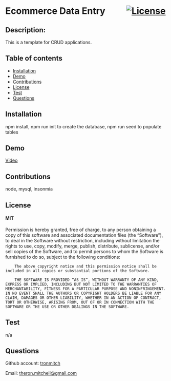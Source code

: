 # Ecommerce Data Entry &nbsp;&nbsp;&nbsp;&nbsp;&nbsp;&nbsp;&nbsp;&nbsp;&nbsp;[![License](https://img.shields.io/badge/License-MIT-yellow.svg)](https://opensource.org/licenses/MIT)

## Description: 
This is a template for CRUD applications.  

 ## Table of contents
 * [Installation](#installation)
 * [Demo](#demo)
 * [Contributions](#contributions)
 * [License](#license)
 * [Test](#test)
 * [Questions](#questions)
## Installation
npm install, npm run init to create the database, npm run seed to populate tables

## Demo
[Video](https://cds-catalog-static.s3-us-west-2.amazonaws.com/domains/test/theron/ecommerce.mp4)


## Contributions
node, mysql, insonmia

## License
#### MIT
Permission is hereby granted, free of charge, to any person obtaining a copy of this software and associated documentation files (the “Software”), to deal in the Software without restriction, including without limitation the rights to use, copy, modify, merge, publish, distribute, sublicense, and/or sell copies of the Software, and to permit persons to whom the Software is furnished to do so, subject to the following conditions:

        The above copyright notice and this permission notice shall be included in all copies or substantial portions of the Software.
        
        THE SOFTWARE IS PROVIDED “AS IS”, WITHOUT WARRANTY OF ANY KIND, EXPRESS OR IMPLIED, INCLUDING BUT NOT LIMITED TO THE WARRANTIES OF MERCHANTABILITY, FITNESS FOR A PARTICULAR PURPOSE AND NONINFRINGEMENT. IN NO EVENT SHALL THE AUTHORS OR COPYRIGHT HOLDERS BE LIABLE FOR ANY CLAIM, DAMAGES OR OTHER LIABILITY, WHETHER IN AN ACTION OF CONTRACT, TORT OR OTHERWISE, ARISING FROM, OUT OF OR IN CONNECTION WITH THE SOFTWARE OR THE USE OR OTHER DEALINGS IN THE SOFTWARE.

## Test
n/a

## Questions
Github account: [tronmitch](https://github.com/tronmitch)

Email: [theron.mitchell@gmail.com](theron.mitchell@gmail.com)

